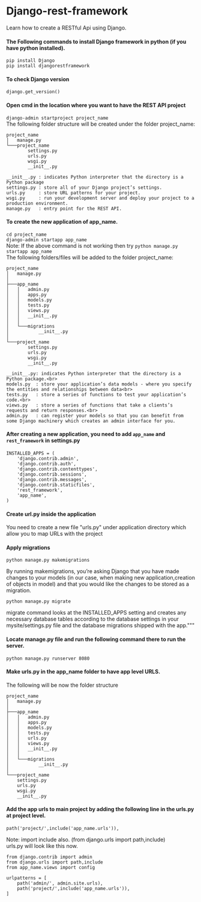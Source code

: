 # Django-rest-framework
Learn how to create a RESTful Api using Django.

#### The Following commands to install Django framework in python (if you have python installed).
   `pip install Django`<br>
   `pip install djangorestframework`

#### To check Django version
   `django.get_version()`

#### Open cmd in the location where you want to have the REST API project
   `django-admin startproject project_name`<br>
    The following folder structure will be created under the folder project_name:
    
    project_name
    │   manage.py
    └───project_name
            settings.py
            urls.py
            wsgi.py
            __init__.py
    
    __init__.py : indicates Python interpreter that the directory is a Python package
    settings.py : store all of your Django project’s settings.
    urls.py     : store URL patterns for your project. 
    wsgi.py     : run your development server and deploy your project to a production environment.
    manage.py   : entry point for the REST API.
    

#### To create the new application of app_name.
   `cd project_name`<br>
   `django-admin startapp app_name`<br>
   Note: If the above command is not working then try `python manage.py startapp app_name` <br>
   The following folders/files will be added to the folder project_name:
    
    project_name
    │   manage.py
    │
    ├───app_name
    │   │   admin.py
    │   │   apps.py
    │   │   models.py
    │   │   tests.py
    │   │   views.py
    │   │   __init__.py
    │   │
    │   └───migrations
    │           __init__.py
    │
    └───project_name
            settings.py
            urls.py
            wsgi.py
            __init__.py
	    
	__init__.py: indicates Python interpreter that the directory is a Python package.<br>
	models.py  : store your application’s data models - where you specify the entities and relationships between data<br>
	tests.py   : store a series of functions to test your application’s code.<br>
	views.py   : store a series of functions that take a clients’s requests and return responses.<br>
	admin.py   : can register your models so that you can benefit from some Django machinery which creates an admin interface for you.

#### After creating a new application, you need to add `app_name` and `rest_framework` in settings.py
```
INSTALLED_APPS = (
    'django.contrib.admin',
    'django.contrib.auth',
    'django.contrib.contenttypes',
    'django.contrib.sessions',
    'django.contrib.messages',
    'django.contrib.staticfiles',
    'rest_framework',
    'app_name',
)
```

#### Create url.py inside the application
You need to create a new file "urls.py" under application directory which allow you to map URLs with the project

#### Apply migrations
    python manage.py makemigrations
	
 By running makemigrations, you’re asking Django that you have made changes to your models (in our case, when making new   application,creation of objects in model) and that you would like the changes to be stored as a migration.

    python manage.py migrate

 migrate command looks at the INSTALLED_APPS setting and creates any necessary database tables according to the database settings in your mysite/settings.py file and the database migrations shipped with the app."""

#### Locate manage.py file and run the following command there to run the server.
    python manage.py runserver 8080

#### Make urls.py in the app_name folder to have app level URLS.
The following will be now the folder structure

	project_name
	│   manage.py
	│
	├───app_name
	│   │   admin.py
	│   │   apps.py
	│   │   models.py
	│   │   tests.py
	│   │ 	urls.py
	│   │   views.py
	│   │   __init__.py
	│   │
	│   └───migrations
	│           __init__.py
	│
	└───project_name
		settings.py
		urls.py
		wsgi.py
		__init__.py
		
#### Add the app urls to main project by adding the following line in the urls.py at project level.

	path('project/',include('app_name.urls')),

Note: import include also. (from django.urls import path,include)<br>
urls.py will look like this now.

	from django.contrib import admin
	from django.urls import path,include
	from app_name.views import config

	urlpatterns = [
	    path('admin/', admin.site.urls),
	    path('project/',include('app_name.urls')),
	]

